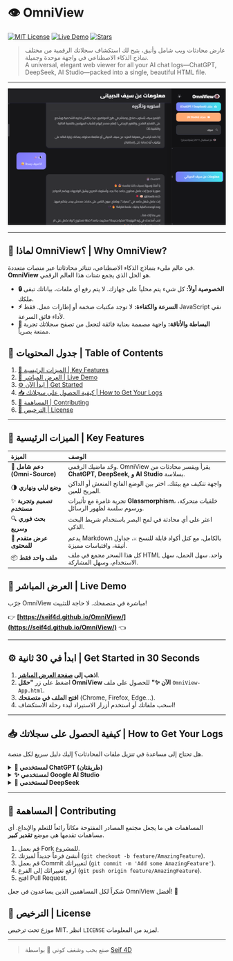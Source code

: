 # 👁️ OmniView

[![MIT License](https://img.shields.io/badge/License-MIT-blue.svg)](https://github.com/seif4d/OmniView/blob/main/LICENSE)
[![Live Demo](https://img.shields.io/badge/Live-Demo-brightgreen.svg)](https://seif4d.github.io/OmniView/)
[![Stars](https://img.shields.io/github/stars/seif4d/OmniView?style=social)](https://github.com/seif4d/OmniView/stargazers)

>  عارض محادثات ويب شامل وأنيق، يتيح لك استكشاف سجلاتك الرقمية من مختلف نماذج الذكاء الاصطناعي في واجهة موحدة وجميلة.  
>  A universal, elegant web viewer for all your AI chat logs—ChatGPT, DeepSeek, AI Studio—packed into a single, beautiful HTML file.

---


![OmniView](https://raw.githubusercontent.com/seif4d/OmniView/refs/heads/main/OmniView.png)

---

## 🤔 لماذا OmniView؟ | Why OmniView?

في عالم مليء بنماذج الذكاء الاصطناعي، تتناثر محادثاتنا عبر منصات متعددة. **OmniView** هو الحل الذي يجمع شتات هذا العالم الرقمي.

- **🔒 الخصوصية أولاً:** كل شيء يتم محلياً على جهازك. لا يتم رفع أي ملفات، بياناتك تبقى ملكك.
- **⚡ السرعة والكفاءة:** لا توجد مكتبات ضخمة أو إطارات عمل. فقط JavaScript نقي لأداء فائق السرعة.
- **💎 البساطة والأناقة:** واجهة مصممة بعناية فائقة لتجعل من تصفح سجلاتك تجربة ممتعة بصرياً.

## 📌 جدول المحتويات | Table of Contents
1. [🎯 الميزات الرئيسية | Key Features](#-الميزات-الرئيسية--key-features)
2. [🚀 العرض المباشر | Live Demo](#-العرض-المباشر--live-demo)
3. [⚙️ ابدأ الآن | Get Started](#️-ابدأ-في-30-ثانية--get-started-in-30-seconds)
4. [📥 كيفية الحصول على سجلاتك | How to Get Your Logs](#-كيفية-الحصول-على-سجلاتك--how-to-get-your-logs)
5. [🤝 المساهمة | Contributing](#-المساهمة--contributing)
6. [📜 الترخيص | License](#-الترخيص--license)

---

## 🎯 الميزات الرئيسية | Key Features

| الميزة | الوصف |
| :--- | :--- |
| 🚀 **دعم شامل (Omni-Source)** | وحّد ماضيك الرقمي. OmniView يقرأ ويفسر محادثات من **ChatGPT, DeepSeek, و AI Studio** بسلاسة. |
| 🌗 **وضع ليلي ونهاري** | واجهة تتكيف مع بيئتك. اختر بين الوضع الفاتح المنعش أو الداكن المريح للعين. |
| ✨ **تصميم وتجربة مستخدم** | تجربة غامرة مع تأثيرات **Glassmorphism**، خلفيات متحركة، ورسوم سلسة لظهور الرسائل. |
| 🔍 **بحث فوري وسريع** | اعثر على أي محادثة في لمح البصر باستخدام شريط البحث الذكي. |
| 📑 **عرض متقدم للمحتوى** | يدعم Markdown بالكامل، مع كتل أكواد قابلة للنسخ `⚔️`، جداول أنيقة، واقتباسات مميزة. |
| 📦 **ملف واحد فقط** | كل هذا السحر مجمع في ملف HTML واحد. سهل الحمل، سهل الاستخدام، وسهل المشاركة. |

## 🚀 العرض المباشر | Live Demo

جرّب OmniView مباشرة في متصفحك. لا حاجة للتثبيت!

👉 **[https://seif4d.github.io/OmniView/](https://seif4d.github.io/OmniView/)** 👈

---

## ⚙️ ابدأ في 30 ثانية | Get Started in 30 Seconds

1.  **اذهب إلى [صفحة العرض المباشر](https://seif4d.github.io/OmniView/)**.
2.  اضغط على زر **"حمّل OmniView الآن ✨"** للحصول على ملف `OmniView-App.html`.
3.  **افتح الملف في متصفحك** (Chrome, Firefox, Edge…).
4.  اسحب ملفاتك أو استخدم أزرار الاستيراد لبدء رحلة الاستكشاف!

---

## 📥 كيفية الحصول على سجلاتك | How to Get Your Logs

هل تحتاج إلى مساعدة في تنزيل ملفات المحادثات؟ إليك دليل سريع لكل منصة.

<details>
<summary><strong>🤖 لمستخدمي ChatGPT (طريقتان)</strong></summary>
<br>

اعتمادًا على نوع التصدير الذي حصلت عليه من ChatGPT، اتبع إحدى الطريقتين:

### الطريقة الأولى: إذا كان لديك ملف `conversations.json` (الأسهل)
1.  سجّل دخولك إلى حسابك في [ChatGPT](https://chat.openai.com).
2.  في أسفل يسار الشاشة، اضغط على اسمك ثم اختر **Settings**.
3.  اذهب إلى قسم **Data Controls** واضغط على زر **Export data**.
4.  ستصلك رسالة على بريدك الإلكتروني تحتوي على رابط لتحميل ملف `.zip`.
5.  بعد فك الضغط، ستجد ملفاً باسم `conversations.json`. **هذا هو الملف الذي تحتاجه مباشرة في OmniView!**

<br>

### الطريقة الثانية: إذا كان لديك ملف `chat.html` (طريقة التحويل)

إذا كان ملف التصدير الخاص بك يحتوي على `chat.html` بدلاً من `conversations.json`، اتبع هذه الخطوات السحرية لتحويله:

**🧑‍🚀 1. طلب بياناتك:** اتبع نفس خطوات طلب البيانات المذكورة في الطريقة الأولى.

**📦 2. إيجاد الملف الصحيح:** بعد فك ضغط ملف `.zip` الذي حملته، ابحث عن ملف اسمه `chat.html`.

**🪄 3. سحر التحويل (تشغيل الكود):**
   - افتح ملف `chat.html` في متصفح ويب حديث (مثل Google Chrome).
   - افتح "أدوات المطور" (Developer Tools) بالضغط على `F12`.
   - انتقل إلى تبويب **Console**.
   - **انسخ الكود التالي بالكامل**، ثم الصقه في الـ Console واضغط `Enter`.

```javascript
(function() {
    const conversationNodes = document.querySelectorAll('body > div');
    const conversations = [];

    if (conversationNodes.length === 0) {
        alert("لم يتم العثور على أي محادثات. قد يكون هيكل ملف chat.html قد تغير.");
        return;
    }

    conversationNodes.forEach(node => {
        const titleNode = node.querySelector('h1, h2, h3, h4, h5, h6');
        const messageNodes = node.querySelectorAll('div > div:nth-child(2)');

        if (messageNodes.length > 0) {
            const conversation = {
                title: titleNode ? titleNode.textContent.trim() : `محادثة بتاريخ ${new Date().toLocaleDateString()}`,
                messages: []
            };

            messageNodes.forEach(msgNode => {
                const authorNode = msgNode.querySelector('div:first-child');
                const contentNode = msgNode.querySelector('div:nth-child(2)');

                if (authorNode && contentNode) {
                    let author = authorNode.textContent.trim();
                    if (author.toLowerCase() === 'assistant') {
                        author = 'ChatGPT';
                    }

                    conversation.messages.push({
                        author: author,
                        content: contentNode.textContent.trim()
                    });
                }
            });

            if (conversation.messages.length > 0) {
                conversations.push(conversation);
            }
        }
    });

    if (conversations.length === 0) {
        alert("فشل الاستخراج. لم نتمكن من تحليل الرسائل من الملف.");
        return;
    }

    const jsonString = JSON.stringify(conversations, null, 2);
    const blob = new Blob([jsonString], { type: 'application/json' });
    const url = URL.createObjectURL(blob);
    const a = document.createElement('a');
    a.href = url;
    a.download = 'conversations.json';
    document.body.appendChild(a);
    a.click();
    document.body.removeChild(a);
    URL.revokeObjectURL(url);

    alert(`نجاح! تم تصدير ${conversations.length} محادثة إلى ملف 'conversations.json'. تحقق من مجلد التنزيلات.`);
})();
```

**🌌 4. استكشاف الكون:** سيقوم الكود تلقائيًا بإنشاء وتحميل ملف `conversations.json` إلى جهازك. استخدم هذا الملف الجديد في OmniView!

</details>

<details>
<summary><strong>✨ لمستخدمي Google AI Studio</strong></summary>
<br>

1.  اذهب إلى حسابك في [Google Drive](https://drive.google.com).
2.  ابحث عن مجلد باسم **AI Studio**. هذا المجلد يحتوي على جميع محادثاتك كملفات `.json` منفصلة.
3.  اضغط بزر الماوس الأيمن على مجلد **AI Studio** واختر **Download**.
4.  سيتم تنزيل مجلدك في ملف `.zip`. قم بفك ضغطه.
5.  في OmniView، استخدم زر **"📂 مجلد (AI Studio)"** واختر هذا المجلد.

</details>

<details>
<summary><strong>🧠 لمستخدمي DeepSeek</strong></summary>
<br>

1.  سجّل دخولك إلى حسابك في [DeepSeek](https://chat.deepseek.com/).
2.  اضغط على أيقونة ملفك الشخصي.
3.  ابحث عن خيار **Settings** (الإعدادات) ثم **Export Data**.
4.  اتبع التعليمات لتصدير بياناتك. غالباً ما ستحصل على ملف `.zip` يحتوي على ملف JSON لمحادثاتك.

</details>

---

## 🤝 المساهمة | Contributing

المساهمات هي ما يجعل مجتمع المصادر المفتوحة مكاناً رائعاً للتعلم والإبداع. أي مساهمات تقدمها هي موضع **تقدير كبير**.

1.  قم بعمل Fork للمشروع.
2.  أنشئ فرعاً جديداً لميزتك (`git checkout -b feature/AmazingFeature`).
3.  قم بعمل Commit لتغييراتك (`git commit -m 'Add some AmazingFeature'`).
4.  ارفع تغييراتك إلى الفرع (`git push origin feature/AmazingFeature`).
5.  افتح Pull Request.

شكراً لكل المساهمين الذين يساعدون في جعل OmniView أفضل! 💜

## 📜 الترخيص | License

موزع تحت ترخيص MIT. انظر `LICENSE` لمزيد من المعلومات.

---

> صنع بحب وشغف كوني 🌌 بواسطة [Seif 4D](https://github.com/seif4d)
